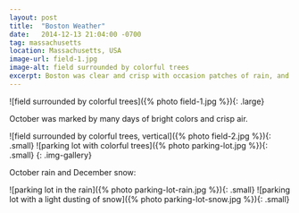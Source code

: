 ```yaml
---
layout: post
title:  "Boston Weather"
date:   2014-12-13 21:04:00 -0700
tag: massachusetts
location: Massachusetts, USA
image-url: field-1.jpg
image-alt: field surrounded by colorful trees
excerpt: Boston was clear and crisp with occasion patches of rain, and then later, there was snow.
---
```

![field surrounded by colorful trees]({% photo field-1.jpg %}){: .large}

October was marked by many days of bright colors and crisp air.

![field surrounded by colorful trees, vertical]({% photo field-2.jpg %}){: .small}
![parking lot with colorful trees]({% photo parking-lot.jpg %}){: .small}
{: .img-gallery}

October rain and December snow:

![parking lot in the rain]({% photo parking-lot-rain.jpg %}){: .small}
![parking lot with a light dusting of snow]({% photo parking-lot-snow.jpg %}){: .small}
